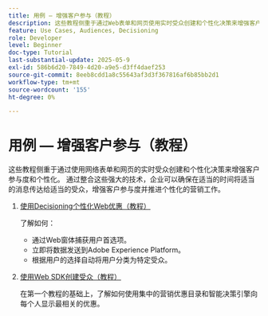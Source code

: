 ```yaml
---
title: 用例 — 增强客户参与（教程）
description: 这些教程侧重于通过Web表单和网页使用实时受众创建和个性化决策来增强客户参与度和个性化。
feature: Use Cases, Audiences, Decisioning
role: Developer
level: Beginner
doc-type: Tutorial
last-substantial-update: 2025-05-9
exl-id: 586b6d20-7849-4d20-a9e5-d3ff4daef253
source-git-commit: 8eeb8cdd1a8c55643af3d3f367816af6b85bb2d1
workflow-type: tm+mt
source-wordcount: '155'
ht-degree: 0%

---
```


# 用例 — 增强客户参与（教程）

这些教程侧重于通过使用网络表单和网页的实时受众创建和个性化决策来增强客户参与度和个性化。 通过整合这些强大的技术，企业可以确保在适当的时间将适当的消息传达给适当的受众，增强客户参与度并推进个性化的营销工作。

1. [使用Decisioning个性化Web优惠（教程）](https://experienceleague.adobe.com/en/docs/journey-optimizer-learn/use-decisioning-to-personalize-web-offers/introduction)

   了解如何：

   * 通过Web窗体捕获用户首选项。
   * 立即将数据发送到Adobe Experience Platform。
   * 根据用户的选择自动将用户分类为特定受众。


2. [使用Web SDK创建受众（教程）](https://experienceleague.adobe.com/en/docs/journey-optimizer-learn/create-audiences-using-web-sdk/introduction)

   在第一个教程的基础上，了解如何使用集中的营销优惠目录和智能决策引擎向每个人显示最相关的优惠。


